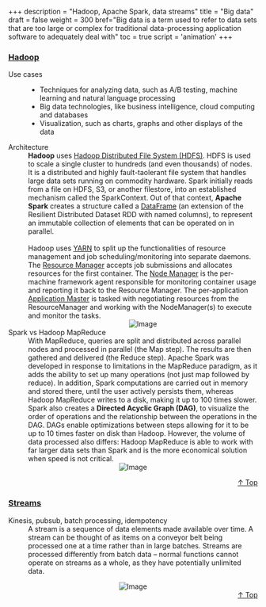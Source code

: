 +++
description = "Hadoop, Apache Spark, data streams"
title = "Big data"
draft = false
weight = 300
bref="Big data is a term used to refer to data sets that are too large or complex for traditional data-processing application software to adequately deal with"
toc = true
script = 'animation'
+++

<h3 class="section-head" id="h-Section1"><a href="#h-Section1">Hadoop</a></h3>
  <div class="example">
    <dl>
      <dt>Use cases</dt>
      <dd>
      <ul>
      <li>Techniques for analyzing data, such as A/B testing, machine learning and natural language processing</li>
      <li>Big data technologies, like business intelligence, cloud computing and databases</li>
      <li>Visualization, such as charts, graphs and other displays of the data</li>
      </ul>
      <dt>Architecture</dt>
      <dd><b>Hadoop</b> uses <ins>Hadoop Distributed File System (HDFS)</ins>. HDFS is used to scale a single cluster to hundreds (and even thousands) of nodes. It is a distributed and highly fault-taolerant file system that handles large data sets running on commodity hardware. Spark initially reads from a file on HDFS, S3, or another filestore, into an established mechanism called the SparkContext. Out of that context, <b>Apache Spark</b> creates a structure called a <ins>DataFrame</ins> (an extension of the Resilient Distributed Dataset RDD with named columns), to represent an immutable collection of elements that can be operated on in parallel.</dd><br/>
      <dd>
      Hadoop uses <ins>YARN</ins> to split up the functionalities of resource management and job scheduling/monitoring into separate daemons. The <ins>Resource Manager</ins> accepts job submissions and allocates resources for the first container. The <ins>Node Manager</ins> is the per-machine framework agent responsible for monitoring container usage and reporting it back to the Resource Manager. The per-application <ins>Application Master</ins> is tasked with negotiating resources from the ResourceManager and working with the NodeManager(s) to execute and monitor the tasks.
      <div style="text-align:center" width="85%">
      <img alt="Image" src="https://www.javascripter.co/img/latest/yarn.gif">
    </div>
      <dt>Spark vs Hadoop MapReduce</dd>
      <dd>With MapReduce, queries are split and distributed across parallel nodes and processed in parallel (the Map step). The results are then gathered and delivered (the Reduce step). Apache Spark was developed in response to limitations in the MapReduce paradigm, as it adds the ability to set up many operations (not just map followed by reduce). In addition, Spark computations are carried out in memory and stored there, until the user actively persists them, whereas Hadoop MapReduce writes to a disk, making it up to 100 times slower. Spark also creates a <b>Directed Acyclic Graph (DAG)</b>, to visualize the order of operations and the relationship between the operations in the DAG. DAGs enable optimizations between steps allowing for it to be up to 10 times faster on disk than Hadoop. However, the volume of data processed also differs: Hadoop MapReduce is able to work with far larger data sets than Spark and is the more economical solution when speed is not critical.</dd>
    <div style="text-align:center">
      <img alt="Image" src="https://www.javascripter.co/img/latest/dag.png">
    </div>
      <dt></dt>
    </dl>
  </div>
<div style="text-align:right"> <a href="#top">&#8593; Top</a></div>

<h3 class="section-head" id="h-Section3"><a href="#h-Section3">Streams</a></h3>
  <div class="example">
    <dl>
      <dt>Kinesis, pubsub, batch processing, idempotency</dt>
      <dd>A stream is a sequence of data elements made available over time. A stream can be thought of as items on a conveyor belt being processed one at a time rather than in large batches. Streams are processed differently from batch data – normal functions cannot operate on streams as a whole, as they have potentially unlimited data.</dd>
    </dl>
    <div style="text-align:center">
      <img alt="Image" src="https://www.javascripter.co/img/latest/kinesis.png">
    </div>
  </div>
<div style="text-align:right"> <a href="#top">&#8593; Top</a></div>
